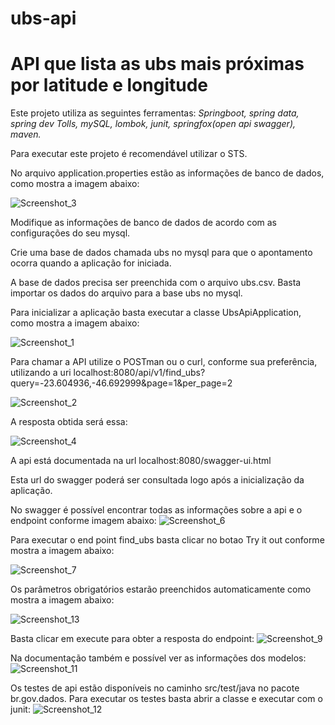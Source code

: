 # ubs-api
<h1>API que lista as ubs mais próximas por latitude e longitude</h1>


Este projeto utiliza as seguintes ferramentas:
<em>Springboot, spring data, spring dev Tolls, mySQL, lombok, junit, springfox(open api swagger), maven.</em>

Para executar este projeto é recomendável utilizar o STS.

No arquivo application.properties estão as informações de banco de dados, como mostra a imagem abaixo:

![Screenshot_3](https://user-images.githubusercontent.com/20953270/78671248-6bba3300-78b5-11ea-9158-9b1ea3664d57.png)

Modifique as informações de banco de dados de acordo com as configurações do seu mysql.

Crie uma base de dados chamada ubs no mysql para que o apontamento ocorra quando a aplicação for iniciada.

A base de dados precisa ser preenchida com o arquivo ubs.csv. Basta importar os dados do arquivo para a base ubs no mysql.

Para inicializar a aplicação basta executar a classe UbsApiApplication, como mostra a imagem abaixo:

![Screenshot_1](https://user-images.githubusercontent.com/20953270/78671233-665ce880-78b5-11ea-80d8-3f29ec1ad032.png)

Para chamar a API utilize o POSTman ou o curl, conforme sua preferência, utilizando a uri localhost:8080/api/v1/find_ubs?query=-23.604936,-46.692999&page=1&per_page=2

![Screenshot_2](https://user-images.githubusercontent.com/20953270/78671241-6957d900-78b5-11ea-9a69-9b3f865532d2.png)

A resposta obtida será essa:

![Screenshot_4](https://user-images.githubusercontent.com/20953270/78671273-75dc3180-78b5-11ea-9586-05e054f24563.png)

A api está documentada na url localhost:8080/swagger-ui.html

Esta url do swagger poderá ser consultada logo após a inicialização da aplicação.

No swagger é possível encontrar todas as informações sobre a api e o endpoint conforme imagem abaixo:
![Screenshot_6](https://user-images.githubusercontent.com/20953270/78671279-7674c800-78b5-11ea-846d-4738e1b35521.png)

Para executar o end point find_ubs basta clicar no botao Try it out conforme mostra a imagem abaixo:

![Screenshot_7](https://user-images.githubusercontent.com/20953270/78671280-7674c800-78b5-11ea-97b2-27e33b031add.png)

Os parâmetros obrigatórios estarão preenchidos automaticamente como mostra a imagem abaixo:

![Screenshot_13](https://user-images.githubusercontent.com/20953270/78672811-87bed400-78b7-11ea-91ad-b8f277b4f083.png)

Basta clicar em execute para obter a resposta do endpoint:
![Screenshot_9](https://user-images.githubusercontent.com/20953270/78671283-770d5e80-78b5-11ea-93c5-df75f99188a3.png)

Na documentação também e possível ver as informações dos modelos:
![Screenshot_11](https://user-images.githubusercontent.com/20953270/78671287-77a5f500-78b5-11ea-8e65-0c1734cdaf3e.png)

Os testes de api estão disponíveis no caminho src/test/java no pacote br.gov.dados.
Para executar os testes basta abrir a classe e executar com o junit:
![Screenshot_12](https://user-images.githubusercontent.com/20953270/78671269-74ab0480-78b5-11ea-874e-2f1f3b504035.png)
